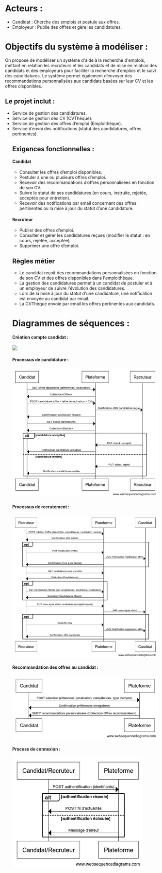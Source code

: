 # Acteurs :
<ul>
<li>Candidat : Cherche des emplois et postule aux offres. </li>
<li>Employeur : Publie des offres et gère les candidatures. </li>
</ul>

# Objectifs du système à modéliser :

On propose de modéliser un système d'aide à la recherche d'emplois, mettant en relation les recruteurs et les candidats et de mise en relation des candidats et des employeurs pour faciliter la recherche d’emplois et le suivi des candidatures. Le système permet également d’envoyer des recommandations personnalisées aux candidats basées sur leur CV et les offres disponibles.

## Le projet inclut :
<ul>
<li>Service de gestion des candidatures.</li>
<li>Service de gestion des CV (CVThèque). </li>
<li>Service de gestion des offres d’emploi (Emploithèque). </li>
<li>Service d’envoi des notifications (statut des candidatures, offres pertinentes). </li>

## Exigences fonctionnelles : 

#### Candidat

- Consulter les offres d’emploi disponibles.
- Postuler à une ou plusieurs offres d’emploi.
- Recevoir des recommandations d’offres personnalisées en fonction de son CV.
- Suivre le statut de ses candidatures (en cours, instruite, rejetée, acceptée pour entretien).
- Recevoir des notifications par email concernant des offres pertinentes ou la mise à jour du statut d’une candidature.

#### Recruteur
- Publier des offres d’emploi.
- Consulter et gérer les candidatures reçues (modifier le statut : en cours, rejetée, acceptée).
- Supprimer une offre d’emploi.

## Règles métier
- Le candidat reçoit des recommandations personnalisées en fonction de son CV et des offres disponibles dans l'emploithèque.
- La gestion des candidatures permet à un candidat de postuler et à un employeur de suivre l'évolution des candidatures.
- Lors de la mise à jour du statut d'une candidature, une notification est envoyée au candidat par email.
- La CVThèque envoie par email les offres pertinentes aux candidats.


# Diagrammes de séquences :

#### Création compte candidat :

![](créationCompteCandidat.png)

#### Processus de candidature :
    
![](processusCandidature.png)
    
#### Processus de recrutement :
    
![](processusRecrutement.png)
    
#### Recommandation des offres au candidat :
    
![](RecommandationOffre.png)
    
#### Process de connexion : 
    
![](processConnexion.png)